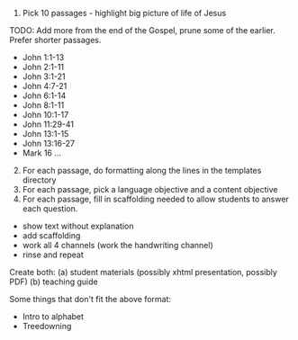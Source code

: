 1. Pick 10 passages - highlight big picture of life of Jesus

TODO: Add more from the end of the Gospel, prune some of the earlier.  Prefer shorter passages.

  - John 1:1-13
  - John 2:1-11
  - John 3:1-21
  - John 4:7-21
  - John 6:1-14
  - John 8:1-11
  - John 10:1-17
  - John 11:29-41
  - John 13:1-15
  - John 13:16-27
  - Mark 16
  ...
2. For each passage, do formatting along the lines in the templates directory
3. For each passage, pick a language objective and a content objective
4. For each passage, fill in scaffolding needed to allow students to answer each question. 
  - show text without explanation
  - add scaffolding 
  - work all 4 channels (work the handwriting channel)
  - rinse and repeat

Create both:  (a) student materials (possibly xhtml presentation, possibly PDF)
(b) teaching guide



Some things that don't fit the above format:

- Intro to alphabet
- Treedowning
